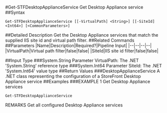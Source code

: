 #Get-STFDesktopApplianceService
Get Desktop Appliance service
##Syntax
```Get-STFDesktopApplianceService [[-VirtualPath] <String>] [[-SiteId] <Int64>] [<CommonParameters>]
```
##Detailed Description
Get the Desktop Appliance services that match the supplied IIS site id and virtual path filter.
##Related Commands
##Parameters
|Name|Description|Required?|Pipeline Input||--|--|--|--||VirtualPath|Virtual path filter|false|false||SiteId|IIS site id filter|false|false|##Input Type
###System.String
Parameter VirtualPath: The .NET 'System.String' reference type
###System.Int64
Parameter SiteId: The .NET 'System.Int64' value type
##Return Values
###DesktopApplianceService
A .NET class representing the configuration of a StoreFront Desktop Appliance service
##Examples
###EXAMPLE 1 Get Desktop Appliance services
```Get-STFDesktopApplianceService
```
REMARKS
Get all configured Desktop Appliance services
